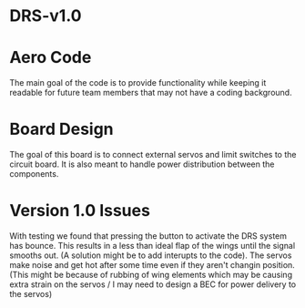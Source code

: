 # DRS-v1.0
# Aero Code
  The main goal of the code is to provide functionality while keeping it readable for future team members that may not have a coding background.

# Board Design
  The goal of this board is to connect external servos and limit switches to the circuit board. It is also meant to handle power distribution between the components.

# Version 1.0 Issues
  With testing we found that pressing the button to activate the DRS system has bounce. This results in a less than ideal flap of the wings until the signal smooths out. 
  (A solution might be to add interupts to the code).
  The servos make noise and get hot after some time even if they aren't changin position. (This might be because of rubbing of wing elements which may be causing extra strain on the servos / I may need to design a BEC for power delivery to the servos)
